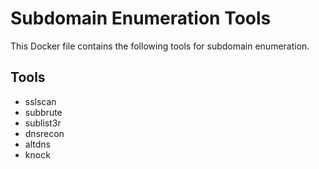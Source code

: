 # Subdomain Enumeration Tools

This Docker file contains the following tools for subdomain enumeration. 

##  Tools
- sslscan
- subbrute
- sublist3r
- dnsrecon
- altdns
- knock